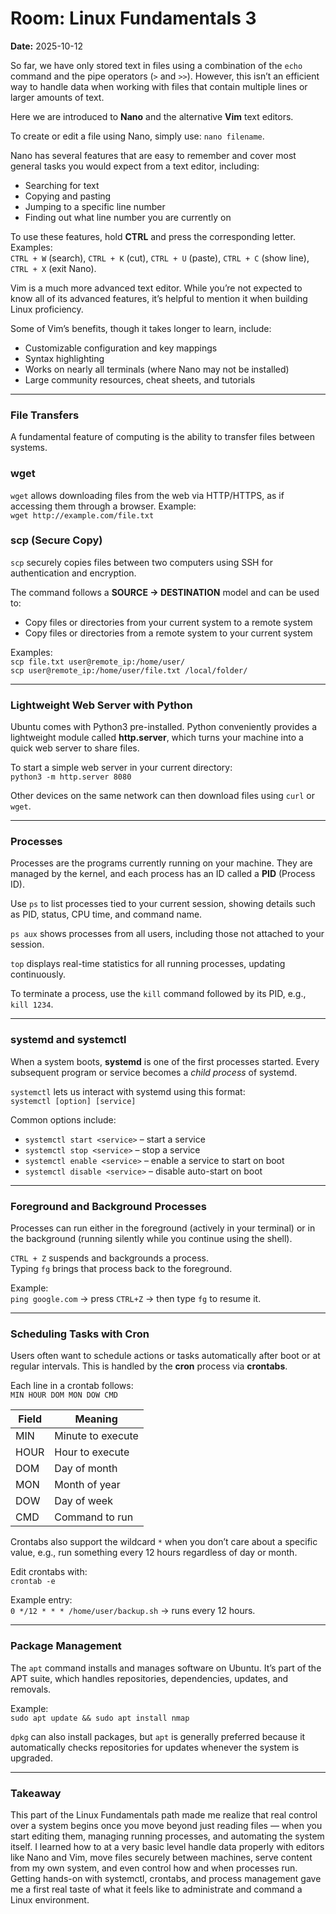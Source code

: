 # Room: Linux Fundamentals 3  
**Date:** 2025-10-12 

So far, we have only stored text in files using a combination of the `echo` command and the pipe operators (`>` and `>>`). However, this isn’t an efficient way to handle data when working with files that contain multiple lines or larger amounts of text.

Here we are introduced to **Nano** and the alternative **Vim** text editors.  

To create or edit a file using Nano, simply use: `nano filename`.

Nano has several features that are easy to remember and cover most general tasks you would expect from a text editor, including:  
- Searching for text  
- Copying and pasting  
- Jumping to a specific line number  
- Finding out what line number you are currently on  

To use these features, hold **CTRL** and press the corresponding letter.  
Examples:  
`CTRL + W` (search), `CTRL + K` (cut), `CTRL + U` (paste), `CTRL + C` (show line), `CTRL + X` (exit Nano).  

Vim is a much more advanced text editor. While you’re not expected to know all of its advanced features, it’s helpful to mention it when building Linux proficiency.  

Some of Vim’s benefits, though it takes longer to learn, include:  
- Customizable configuration and key mappings  
- Syntax highlighting  
- Works on nearly all terminals (where Nano may not be installed)  
- Large community resources, cheat sheets, and tutorials  

---

### File Transfers  

A fundamental feature of computing is the ability to transfer files between systems.  

### wget  
`wget` allows downloading files from the web via HTTP/HTTPS, as if accessing them through a browser. Example:  
`wget http://example.com/file.txt`  

### scp (Secure Copy)  
`scp` securely copies files between two computers using SSH for authentication and encryption.  

The command follows a **SOURCE → DESTINATION** model and can be used to:  
- Copy files or directories from your current system to a remote system  
- Copy files or directories from a remote system to your current system  

Examples:  
`scp file.txt user@remote_ip:/home/user/`  
`scp user@remote_ip:/home/user/file.txt /local/folder/`  

---

### Lightweight Web Server with Python  

Ubuntu comes with Python3 pre-installed. Python conveniently provides a lightweight module called **http.server**, which turns your machine into a quick web server to share files.  

To start a simple web server in your current directory:  
`python3 -m http.server 8080`  

Other devices on the same network can then download files using `curl` or `wget`.  

---

### Processes  

Processes are the programs currently running on your machine. They are managed by the kernel, and each process has an ID called a **PID** (Process ID).  

Use `ps` to list processes tied to your current session, showing details such as PID, status, CPU time, and command name.  

`ps aux` shows processes from all users, including those not attached to your session.  

`top` displays real-time statistics for all running processes, updating continuously.  

To terminate a process, use the `kill` command followed by its PID, e.g., `kill 1234`.  

---

### systemd and systemctl  

When a system boots, **systemd** is one of the first processes started. Every subsequent program or service becomes a *child process* of systemd.  

`systemctl` lets us interact with systemd using this format:  
`systemctl [option] [service]`  

Common options include:  
- `systemctl start <service>` – start a service  
- `systemctl stop <service>` – stop a service  
- `systemctl enable <service>` – enable a service to start on boot  
- `systemctl disable <service>` – disable auto-start on boot  

---

### Foreground and Background Processes  

Processes can run either in the foreground (actively in your terminal) or in the background (running silently while you continue using the shell).  

`CTRL + Z` suspends and backgrounds a process.  
Typing `fg` brings that process back to the foreground.  

Example:  
`ping google.com` → press `CTRL+Z` → then type `fg` to resume it.  

---

### Scheduling Tasks with Cron  

Users often want to schedule actions or tasks automatically after boot or at regular intervals. This is handled by the **cron** process via **crontabs**.  

Each line in a crontab follows:  
`MIN HOUR DOM MON DOW CMD`  

| Field | Meaning |
|-------|----------|
| MIN | Minute to execute |
| HOUR | Hour to execute |
| DOM | Day of month |
| MON | Month of year |
| DOW | Day of week |
| CMD | Command to run |

Crontabs also support the wildcard `*` when you don’t care about a specific value, e.g., run something every 12 hours regardless of day or month.  

Edit crontabs with:  
`crontab -e`  

Example entry:  
`0 */12 * * * /home/user/backup.sh` → runs every 12 hours.  

---

### Package Management  

The `apt` command installs and manages software on Ubuntu. It’s part of the APT suite, which handles repositories, dependencies, updates, and removals.  

Example:  
`sudo apt update && sudo apt install nmap`  

`dpkg` can also install packages, but `apt` is generally preferred because it automatically checks repositories for updates whenever the system is upgraded.  

---

### Takeaway  

This part of the Linux Fundamentals path made me realize that real control over a system begins once you move beyond just reading files — when you start editing them, managing running processes, and automating the system itself. I learned how to at a very basic level handle data properly with editors like Nano and Vim, move files securely between machines, serve content from my own system, and even control how and when processes run. Getting hands-on with systemctl, crontabs, and process management gave me a first real taste of what it feels like to administrate and command a Linux environment.